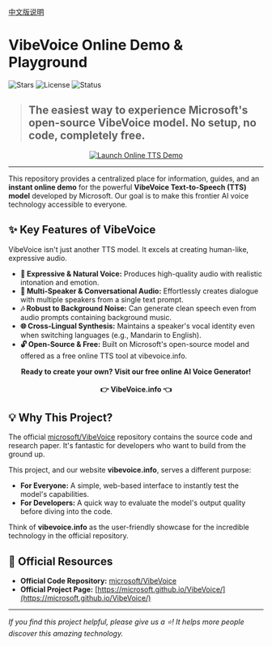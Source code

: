 [中文版说明](README-zh.md)

# VibeVoice Online Demo & Playground

<!-- 1. 顶部徽章，增加专业感 -->
![Stars](https://img.shields.io/github/stars/YourUsername/vibevoice-online-demo?style=flat-square)
![License](https://img.shields.io/badge/license-MIT-blue?style=flat-square)
![Status](https://img.shields.io/badge/status-online-brightgreen?style=flat-square)

<!-- 2. 最重要的部分：巨大且醒目的“立即体验”按钮 -->
> ## The easiest way to experience Microsoft's open-source VibeVoice model. No setup, no code, completely free.

<p align="center">
  <a href="https://vibevoice.info" target="_blank">
    <img src="https://img.shields.io/badge/🚀_Launch_Online_TTS_Demo-Click_Here-6366f1?style=for-the-badge&logo=rocket" alt="Launch Online TTS Demo">
  </a>
</p>

---

This repository provides a centralized place for information, guides, and an **instant online demo** for the powerful **VibeVoice Text-to-Speech (TTS) model** developed by Microsoft. Our goal is to make this frontier AI voice technology accessible to everyone.

## ✨ Key Features of VibeVoice

VibeVoice isn't just another TTS model. It excels at creating human-like, expressive audio.

-   **🎤 Expressive & Natural Voice:** Produces high-quality audio with realistic intonation and emotion.
-   **👥 Multi-Speaker & Conversational Audio:** Effortlessly creates dialogue with multiple speakers from a single text prompt.
-   **🎶 Robust to Background Noise:** Can generate clean speech even from audio prompts containing background music.
-   **🌐 Cross-Lingual Synthesis:** Maintains a speaker's vocal identity even when switching languages (e.g., Mandarin to English).
-   **🔓 Open-Source & Free:** Built on Microsoft's open-source model and offered as a free online TTS tool at vibevoice.info.

<p align="center">
  <strong>Ready to create your own? Visit our free online AI Voice Generator!</strong><br><br>
  <a href="https://vibevoice.info" target="_blank" style="text-decoration:none;">
    <strong>👉 VibeVoice.info 👈</strong>
  </a>
</p>


## 💡 Why This Project?

The official [microsoft/VibeVoice](https://github.com/microsoft/VibeVoice) repository contains the source code and research paper. It's fantastic for developers who want to build from the ground up.

This project, and our website **vibevoice.info**, serves a different purpose:

-   **For Everyone:** A simple, web-based interface to instantly test the model's capabilities.
-   **For Developers:** A quick way to evaluate the model's output quality before diving into the code.

Think of **vibevoice.info** as the user-friendly showcase for the incredible technology in the official repository.

## 🔗 Official Resources

-   **Official Code Repository:** [microsoft/VibeVoice](https://github.com/microsoft/VibeVoice)
-   **Official Project Page:** [https://microsoft.github.io/VibeVoice/](https://microsoft.github.io/VibeVoice/)

---

*If you find this project helpful, please give us a ⭐! It helps more people discover this amazing technology.*
